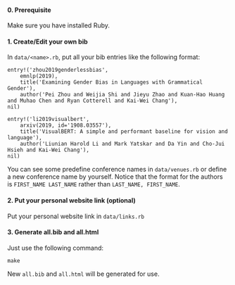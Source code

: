 #### 0. Prerequisite
Make sure you have installed Ruby.

#### 1. Create/Edit your own bib

In ``data/<name>.rb``, put all your bib entries like the following format:

    entry!('zhou2019genderlessbias',
        emnlp(2019),
        title('Examining Gender Bias in Languages with Grammatical Gender'),
        author('Pei Zhou and Weijia Shi and Jieyu Zhao and Kuan-Hao Huang and Muhao Chen and Ryan Cotterell and Kai-Wei Chang'),
    nil)
    
    entry!('li2019visualbert',
        arxiv(2019, id='1908.03557'),
        title('VisualBERT: A simple and performant baseline for vision and language'),
        author('Liunian Harold Li and Mark Yatskar and Da Yin and Cho-Jui Hsieh and Kai-Wei Chang'),
    nil)

You can see some predefine conference names in ``data/venues.rb`` or define a new conference name by yourself.
Notice that the format for the authors is ``FIRST_NAME LAST_NAME`` rather than ``LAST_NAME, FIRST_NAME``.

#### 2. Put your personal website link (optional)

Put your personal website link in ``data/links.rb``

#### 3. Generate all.bib and all.html

Just use the following command:

    make

New ``all.bib`` and ``all.html`` will be generated for use.
